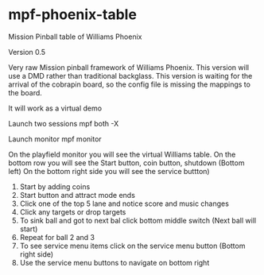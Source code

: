 # mpf-phoenix-table
Mission Pinball table of Williams Phoenix 

Version 0.5

Very raw Mission pinball framework of Williams Phoenix. This version will use a DMD rather than traditional backglass.
This version is waiting for the arrival of the cobrapin board, so the config file is missing the mappings to the board.

It will work as a virtual demo

Launch two sessions
mpf both -X

Launch monitor
mpf monitor

On the playfield monitor you will see the virtual Williams table. On the bottom row you will see the Start button, coin button, shutdown (Bottom left)
On the bottom right side you will see the service buttton)

1) Start by adding coins
2) Start button and attract mode ends
3) Click one of the top 5 lane and notice score and music changes
4) Click any targets or drop targets
5) To sink ball and got to next bal click bottom middle switch (Next ball will start)
6) Repeat for ball 2 and 3
7) To see service menu items click on the service menu button (Bottom right side)
8) Use the service menu buttons to navigate on bottom right

